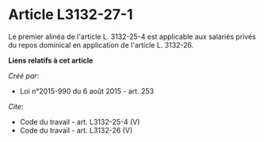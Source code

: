 # Article L3132-27-1

Le premier alinéa de l'article L. 3132-25-4 est applicable aux salariés privés du repos dominical en application de l'article
L. 3132-26.

**Liens relatifs à cet article**

_Créé par_:

  - Loi n°2015-990 du 6 août 2015 - art. 253

_Cite_:

  - Code du travail - art. L3132-25-4 (V)
  - Code du travail - art. L3132-26 (V)

